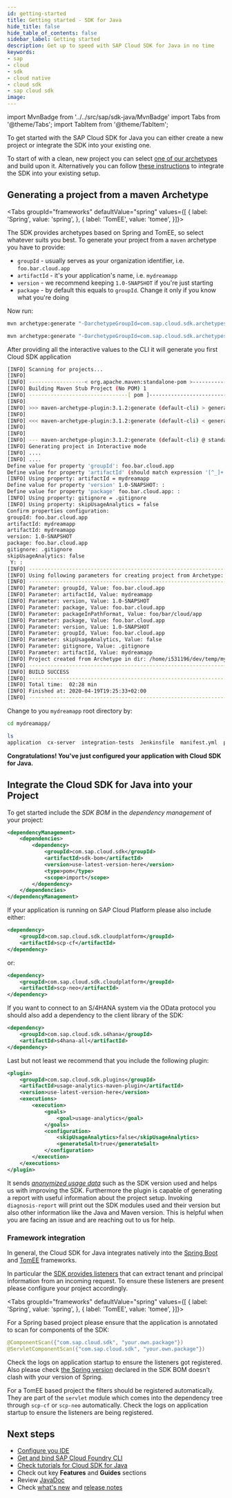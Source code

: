 ```yaml
---
id: getting-started
title: Getting started - SDK for Java
hide_title: false
hide_table_of_contents: false
sidebar_label: Getting started
description: Get up to speed with SAP Cloud SDK for Java in no time
keywords:
- sap
- cloud
- sdk
- cloud native
- cloud sdk
- sap cloud sdk
image:
---
```

import MvnBadge from '../../src/sap/sdk-java/MvnBadge'
import Tabs from '@theme/Tabs';
import TabItem from '@theme/TabItem';

<MvnBadge />

To get started with the SAP Cloud SDK for Java you can either create a new project or integrate the SDK into your existing one.

To start of with a clean, new project you can select [one of our archetypes](https://search.maven.org/artifact/com.sap.cloud.sdk.archetypes/archetypes-parent) and build upon it. Alternatively you can follow [these instructions](#integrate-the-cloud-sdk-for-java-into-your-project) to integrate the SDK into your existing setup.

## Generating a project from a maven Archetype ##


<Tabs groupId="frameworks" defaultValue="spring" values={[
{ label: 'Spring', value: 'spring', },
{ label: 'TomEE', value: 'tomee', }]}>

The SDK provides archetypes based on Spring and TomEE, so select whatever suits you best.
To generate your project from a `maven` archetype you have to provide:

- `groupId` - usually serves as your organization identifier, i.e. `foo.bar.cloud.app`
- `artifactId` - it's your application's name, i.e. `mydreamapp`
- `version` - we recommend keeping `1.0-SNAPSHOT` if you're just starting
- `package` - by default this equals to `groupId`. Change it only if you know what you're doing

Now run:

<TabItem value="spring">

```bash
mvn archetype:generate "-DarchetypeGroupId=com.sap.cloud.sdk.archetypes" "-DarchetypeArtifactId=scp-cf-spring" "-DarchetypeVersion=RELEASE"
```

</TabItem>
<TabItem value="tomee">

```bash
mvn archetype:generate "-DarchetypeGroupId=com.sap.cloud.sdk.archetypes" "-DarchetypeArtifactId=scp-cf-tomee" "-DarchetypeVersion=RELEASE"
```

</TabItem>
</Tabs>

After providing all the interactive values to the CLI it will generate you first Cloud SDK application

```bash
[INFO] Scanning for projects...
[INFO]
[INFO] ------------------< org.apache.maven:standalone-pom >-------------------
[INFO] Building Maven Stub Project (No POM) 1
[INFO] --------------------------------[ pom ]---------------------------------
[INFO]
[INFO] >>> maven-archetype-plugin:3.1.2:generate (default-cli) > generate-sources @ standalone-pom >>>
[INFO]
[INFO] <<< maven-archetype-plugin:3.1.2:generate (default-cli) < generate-sources @ standalone-pom <<<
[INFO]
[INFO]
[INFO] --- maven-archetype-plugin:3.1.2:generate (default-cli) @ standalone-pom ---
[INFO] Generating project in Interactive mode
[INFO] ....
[INFO] ....
Define value for property 'groupId': foo.bar.cloud.app
Define value for property 'artifactId' (should match expression '[^_]+'): mydreamapp
[INFO] Using property: artifactId = mydreamapp
Define value for property 'version' 1.0-SNAPSHOT: :
Define value for property 'package' foo.bar.cloud.app: :
[INFO] Using property: gitignore = .gitignore
[INFO] Using property: skipUsageAnalytics = false
Confirm properties configuration:
groupId: foo.bar.cloud.app
artifactId: mydreamapp
artifactId: mydreamapp
version: 1.0-SNAPSHOT
package: foo.bar.cloud.app
gitignore: .gitignore
skipUsageAnalytics: false
 Y: :
[INFO] ----------------------------------------------------------------------------
[INFO] Using following parameters for creating project from Archetype: scp-cf-tomee:RELEASE
[INFO] ----------------------------------------------------------------------------
[INFO] Parameter: groupId, Value: foo.bar.cloud.app
[INFO] Parameter: artifactId, Value: mydreamapp
[INFO] Parameter: version, Value: 1.0-SNAPSHOT
[INFO] Parameter: package, Value: foo.bar.cloud.app
[INFO] Parameter: packageInPathFormat, Value: foo/bar/cloud/app
[INFO] Parameter: package, Value: foo.bar.cloud.app
[INFO] Parameter: version, Value: 1.0-SNAPSHOT
[INFO] Parameter: groupId, Value: foo.bar.cloud.app
[INFO] Parameter: skipUsageAnalytics, Value: false
[INFO] Parameter: gitignore, Value: .gitignore
[INFO] Parameter: artifactId, Value: mydreamapp
[INFO] Project created from Archetype in dir: /home/i531196/dev/temp/mydreamapp
[INFO] ------------------------------------------------------------------------
[INFO] BUILD SUCCESS
[INFO] ------------------------------------------------------------------------
[INFO] Total time:  02:28 min
[INFO] Finished at: 2020-04-19T19:25:33+02:00
[INFO] ------------------------------------------------------------------------
```

Change to you `mydreamapp` root directory by:
```bash
cd mydreamapp/

ls
application  cx-server  integration-tests  Jenkinsfile  manifest.yml  pom.xml  unit-tests

```

**Congratulations! You've just configured your application with Cloud SDK for Java.**

## Integrate the Cloud SDK for Java into your Project

To get started include the _SDK BOM_ in the _dependency management_ of your project:

```xml
<dependencyManagement>
    <dependencies>
        <dependency>
            <groupId>com.sap.cloud.sdk</groupId>
            <artifactId>sdk-bom</artifactId>
            <version>use-latest-version-here</version>
            <type>pom</type>
            <scope>import</scope>
        </dependency>
    </dependencies>        
</dependencyManagement>
```

If your application is running on SAP Cloud Platform please also include either:

```xml
<dependency>
    <groupId>com.sap.cloud.sdk.cloudplatform</groupId>
    <artifactId>scp-cf</artifactId>
</dependency>
```

or:

```xml
<dependency>
    <groupId>com.sap.cloud.sdk.cloudplatform</groupId>
    <artifactId>scp-neo</artifactId>
</dependency>
```

If you want to connect to an S/4HANA system via the OData protocol you should also add a dependency to the client library of the SDK:

```xml
<dependency>
    <groupId>com.sap.cloud.sdk.s4hana</groupId>
    <artifactId>s4hana-all</artifactId>
</dependency>
```

Last but not least we recommend that you include the following plugin:

```xml
<plugin>
    <groupId>com.sap.cloud.sdk.plugins</groupId>
    <artifactId>usage-analytics-maven-plugin</artifactId>
    <version>use-latest-version-here</version>
    <executions>
        <execution>
            <goals>
                <goal>usage-analytics</goal>
            </goals>
            <configuration>
                <skipUsageAnalytics>false</skipUsageAnalytics>
                <generateSalt>true</generateSalt>
            </configuration>
        </execution>
    </executions>
</plugin>
```

It sends _[anonymized usage data](https://blogs.sap.com/2018/10/23/usage-analytics-s4sdk/)_ such as the SDK version used and helps us with improving the SDK.
Furthermore the plugin is capable of generating a report with useful information about the project setup. 
Invoking `diagnosis-report` will print out the SDK modules used and their version but also other information like the Java and Maven version.
This is helpful when you are facing an issue and are reaching out to us for help.

### Framework integration

In general, the Cloud SDK for Java integrates natively into the [Spring Boot](https://spring.io/projects/spring-boot) and [TomEE](https://tomee.apache.org/) frameworks.

In particular the [SDK provides listeners](features/multi-tenancy/thread-context.md) that can extract tenant and principal information from an incoming request. To ensure these listeners are present please configure your project accordingly.

<Tabs groupId="frameworks" defaultValue="spring" values={[
{ label: 'Spring', value: 'spring', },
{ label: 'TomEE', value: 'tomee', }]}>

<TabItem value="spring">

For a Spring based project please ensure that the application is annotated to scan for components of the SDK:

```java
@ComponentScan({"com.sap.cloud.sdk", "your.own.package"})
@ServletComponentScan({"com.sap.cloud.sdk", "your.own.package"})
```

Check the logs on application startup to ensure the listeners got registered. Also please check [the Spring version](https://mvnrepository.com/artifact/com.sap.cloud.sdk/sdk-bom/latest) declared in the SDK BOM doesn't clash with your version of Spring.

</TabItem>
<TabItem value="tomee">

For a TomEE based project the filters should be registered automatically. They are part of the `servlet` module which comes into the dependency tree through `scp-cf` or `scp-neo` automatically. Check the logs on application startup to ensure the listeners are being registered.

</TabItem>
</Tabs>


## Next steps ##
- [Configure you IDE](../guides/recommended-ide )
- [Get and bind SAP Cloud Foundry CLI](../guides/cf-cli )
- [Check tutorials for Cloud SDK for Java](https://developers.sap.com/tutorial-navigator.html?tag=products:technology-platform/sap-cloud-sdk/sap-cloud-sdk&tag=topic:java )
- Check out key **Features** and **Guides** sections
- Review [JavaDoc](api-documentation )
- Check [what's new](../../overview/what-is-new ) and [release notes](https://help.sap.com/doc/6c02295dfa8f47cf9c08a19f2e172901/1.0/en-US/index.html )
